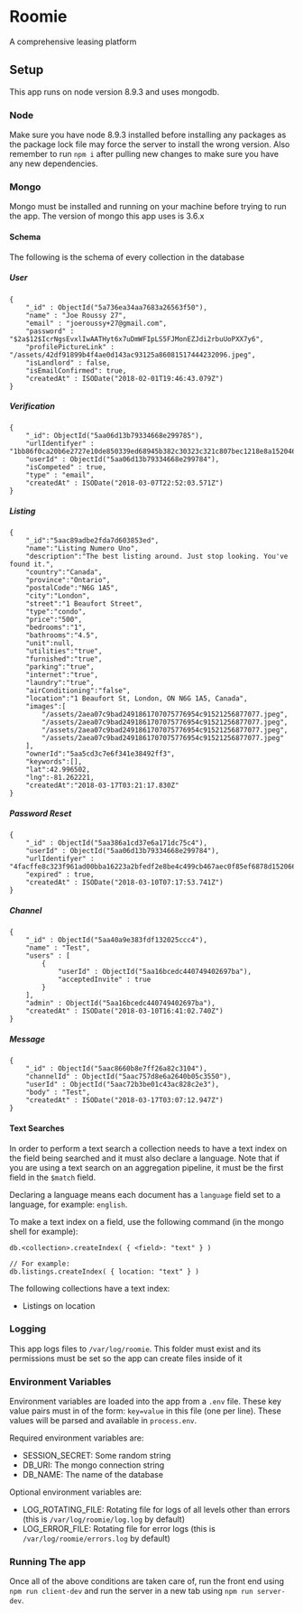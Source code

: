 # Roomie
A comprehensive leasing platform

## Setup
This app runs on node version 8.9.3 and uses mongodb.

### Node
Make sure you have node 8.9.3 installed before installing any packages as the package lock file may force the server to install the wrong version. Also remember to run `npm i` after pulling new changes to make sure you have any new dependencies.

### Mongo
Mongo must be installed and running on your machine before trying to run the app. The version of mongo this app uses is 3.6.x
#### Schema
The following is the schema of every collection in the database
##### User
```
{
    "_id" : ObjectId("5a736ea34aa7683a26563f50"),
    "name" : "Joe Roussy 27",
    "email" : "joeroussy+27@gmail.com",
    "password" : "$2a$12$IcrNgsEvxlIwAATHyt6x7uDmWFIpLS5FJMonEZJdi2rbuUoPXX7y6",
    "profilePictureLink" : "/assets/42df91899b4f4ae0d143ac93125a86081517444232096.jpeg",
    "isLandlord" : false,
    "isEmailConfirmed": true,
    "createdAt" : ISODate("2018-02-01T19:46:43.079Z")
}
```
##### Verification
```
{
    "_id": ObjectId("5aa06d13b79334668e299785"),
    "urlIdentifyer" : "1bb86f0ca20b6e2727e10de850339ed68945b382c30323c321c807bec1218e8a1520463123571",
    "userId" : ObjectId("5aa06d13b79334668e299784"),
    "isCompeted" : true,
    "type" : "email",
    "createdAt" : ISODate("2018-03-07T22:52:03.571Z")
}
```
##### Listing
```
{
	"_id":"5aac89adbe2fda7d603853ed",
	"name":"Listing Numero Uno",
	"description":"The best listing around. Just stop looking. You've found it.",
	"country":"Canada",
	"province":"Ontario",
	"postalCode":"N6G 1A5",
	"city":"London",
	"street":"1 Beaufort Street",
	"type":"condo",
	"price":"500",
	"bedrooms":"1",
	"bathrooms":"4.5",
	"unit":null,
	"utilities":"true",
	"furnished":"true",
	"parking":"true",
	"internet":"true",
	"laundry":"true",
	"airConditioning":"false",
	"location":"1 Beaufort St, London, ON N6G 1A5, Canada",
	"images":[
		"/assets/2aea07c9bad2491861707075776954c91521256877077.jpeg",
		"/assets/2aea07c9bad2491861707075776954c91521256877077.jpeg",
		"/assets/2aea07c9bad2491861707075776954c91521256877077.jpeg",
		"/assets/2aea07c9bad2491861707075776954c91521256877077.jpeg"
	],
	"ownerId":"5aa5cd3c7e6f341e38492ff3",
	"keywords":[],
	"lat":42.996502,
	"lng":-81.262221,
	"createdAt":"2018-03-17T03:21:17.830Z"
}
```
##### Password Reset
```
{
    "_id" : ObjectId("5aa386a1cd37e6a171dc75c4"),
    "userId" : ObjectId("5aa06d13b79334668e299784"),
    "urlIdentifyer" : "4facffe8c323f961ad00bba16223a2bfedf2e8be4c499cb467aec0f85ef6878d1520666273741",
    "expired" : true,
    "createdAt" : ISODate("2018-03-10T07:17:53.741Z")
}
```

##### Channel
```
{
    "_id" : ObjectId("5aa40a9e383fdf132025ccc4"),
    "name" : "Test",
    "users" : [
        {
            "userId" : ObjectId("5aa16bcedc440749402697ba"),
            "acceptedInvite" : true
        }
    ],
    "admin" : ObjectId("5aa16bcedc440749402697ba"),
    "createdAt" : ISODate("2018-03-10T16:41:02.740Z")
}
```
##### Message
```
{
    "_id" : ObjectId("5aac8660b8e7ff26a82c3104"),
    "channelId" : ObjectId("5aac757d8e6a2640b05c3550"),
    "userId" : ObjectId("5aac72b3be01c43ac828c2e3"),
    "body" : "Test",
    "createdAt" : ISODate("2018-03-17T03:07:12.947Z")
}
```

#### Text Searches
In order to perform a text search a collection needs to have a text index on the field being searched and it must also declare a language. Note that if you are using a text search on an aggregation pipeline, it must be the first field in the `$match` field.

Declaring a language means each document has a `language` field set to a language, for example: `english`.

To make a text index on a field, use the following command (in the mongo shell for example):
```
db.<collection>.createIndex( { <field>: "text" } )

// For example:
db.listings.createIndex( { location: "text" } )
```
The following collections have a text index:
* Listings on location


### Logging
This app logs files to `/var/log/roomie`. This folder must exist and its permissions must be set so the app can create files inside of it

### Environment Variables
Environment variables are loaded into the app from a `.env` file. These key value pairs must in of the form: `key=value` in this file (one per line). These values will be parsed and available in `process.env`.

Required environment variables are:
* SESSION_SECRET: Some random string
* DB_URI: The mongo connection string
* DB_NAME: The name of the database

Optional environment variables are:
* LOG_ROTATING_FILE: Rotating file for logs of all levels other than errors (this is `/var/log/roomie/log.log` by default)
* LOG_ERROR_FILE: Rotating file for error logs (this is `/var/log/roomie/errors.log` by default)

### Running The app
Once all of the above conditions are taken care of, run the front end using `npm run client-dev` and run the server in a new tab using `npm run server-dev`.
